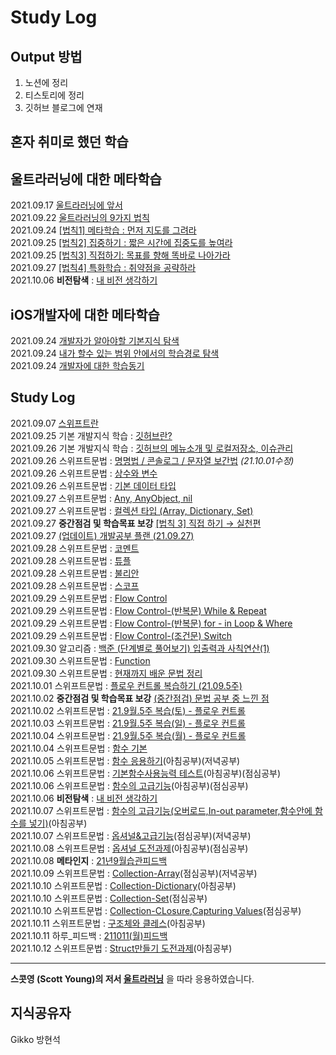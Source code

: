 # Study Log

## Output 방법
1. 노션에 정리
2. 티스토리에 정리
3. 깃허브 블로그에 연재


## 혼자 취미로 했던 학습

## 울트라러닝에 대한 메타학습
2021.09.17 [울트라러닝에 앞서](https://wisehyun0814.github.io/ultralearningproject/ultra-learning-intro/)  
2021.09.22 [울트라러닝의 9가지 법칙](https://h1guitar.tistory.com/22)  
2021.09.24 [[법칙1] 메타학습 : 먼저 지도를 그려라](https://wisehyun0814.github.io/ultralearningproject/ultra-learning-1/)  
2021.09.25 [[법칙2] 집중하기 : 짧은 시간에 집중도를 높여라](https://wisehyun0814.github.io/ultralearningproject/ultra-learning-2/)  
2021.09.25 [[법칙3] 직접하기: 목표를 향해 똑바로 나아가라](https://wisehyun0814.github.io/ultralearningproject/ultra-learning-3/)  
2021.09.27 [[법칙4] 특화학습 : 취약점을 공략하라](https://wisehyun0814.github.io/ultralearningproject/ultra-learning-4/)  
2021.10.06 **비전탐색** : [내 비전 생각하기](https://h1guitar.tistory.com/59)

## iOS개발자에 대한 메타학습
2021.09.24 [개발자가 알아야할 기본지식 탐색](https://nylonguitarist.notion.site/0c71b8ed55004fd7895767e07b914045)  
2021.09.24 [내가 할수 있는 범위 안에서의 학습경로 탐색](https://www.notion.so/nylonguitarist/1-4b1acdc88b1b496699c7733f39bde4ec)  
2021.09.24 [개발자에 대한 학습동기](https://www.notion.so/nylonguitarist/1-4b1acdc88b1b496699c7733f39bde4ec)  

## Study Log
2021.09.07 [스위프트란](https://h1guitar.tistory.com/13)  
2021.09.25 기본 개발지식 학습 : [깃허브란?](https://h1guitar.tistory.com/30?category=962956)  
2021.09.26 기본 개발지식 학습 : [깃허브의 메뉴소개 및 로컬저장소, 이슈관리](https://h1guitar.tistory.com/31?category=962956)  
2021.09.26 스위프트문법 : [명명법 / 콘솔로그 / 문자열 보간법](https://h1guitar.tistory.com/32) *(21.10.01수정)*  
2021.09.26 스위프트문법 : [상수와 변수](https://h1guitar.tistory.com/33)  
2021.09.26 스위프트문법 : [기본 데이터 타입](https://h1guitar.tistory.com/34)  
2021.09.27 스위프트문법 : [Any, AnyObject, nil](https://h1guitar.tistory.com/36?category=959106)  
2021.09.27 스위프트문법 : [컬렉션 타입 (Array, Dictionary, Set) ](https://bit.ly/3mBJI0N)  
2021.09.27 **중간점검 및 학습목표 보강** [[법칙 3] 직접 하기 → 실천편](https://h1guitar.tistory.com/38)  
2021.09.27 [(업데이트) 개발공부 플랜 (21.09.27)](https://h1guitar.tistory.com/39)  
2021.09.28 스위프트문법 : [코멘트](https://h1guitar.tistory.com/40)  
2021.09.28 스위프트문법 : [튜플](https://h1guitar.tistory.com/41)  
2021.09.28 스위프트문법 : [불리안](https://h1guitar.tistory.com/42)  
2021.09.28 스위프트문법 : [스코프](https://h1guitar.tistory.com/43)  
2021.09.29 스위프트문법 : [Flow Control](https://h1guitar.tistory.com/44)  
2021.09.29 스위프트문법 : [Flow Control-(반복문) While & Repeat](https://h1guitar.tistory.com/45)  
2021.09.29 스위프트문법 : [Flow Control-(반복문) for - in Loop & Where](https://h1guitar.tistory.com/46)  
2021.09.29 스위프트문법 : [Flow Control-(조건문) Switch](https://h1guitar.tistory.com/47)  
2021.09.30 알고리즘 : [백준 (단계별로 풀어보기) 입출력과 사칙연산(1)](https://bit.ly/3oDZQ4r)  
2021.09.30 스위프트문법 : [Function](https://bit.ly/3iGBL9k)  
2021.09.30 스위프트문법 : [현재까지 배운 문법 정리](https://bit.ly/2ZUgTVp)  
2021.10.01 스위프트문법 : [플로우 컨트롤 복습하기 (21.09.5주)](https://h1guitar.tistory.com/49)  
2021.10.02 **중간점검 및 학습목표 보강** [(중간점검) 문법 공부 중 느낀 점](https://h1guitar.tistory.com/51)  
2021.10.02 스위프트문법 : [21.9월.5주 복습(토) - 플로우 컨트롤](https://h1guitar.tistory.com/52)  
2021.10.03 스위프트문법 : [21.9월.5주 복습(일) - 플로우 컨트롤](https://h1guitar.tistory.com/53)  
2021.10.04 스위프트문법 : [21.9월.5주 복습(월) - 플로우 컨트롤](https://h1guitar.tistory.com/54)  
2021.10.04 스위프트문법 : [함수 기본](https://h1guitar.tistory.com/55)  
2021.10.05 스위프트문법 : [함수 응용하기](https://h1guitar.tistory.com/56)(아침공부)(저녁공부)  
2021.10.06 스위프트문법 : [기본함수사용능력 테스트](https://h1guitar.tistory.com/57)(아침공부)(점심공부)  
2021.10.06 스위프트문법 : [함수의 고급기능](https://bit.ly/2YyjHav)(아침공부)(점심공부)  
2021.10.06 **비전탐색** : [내 비전 생각하기](https://bit.ly/3oGQHIj)  
2021.10.07 스위프트문법 : [함수의 고급기능(오버로드,In-out parameter,함수안에 함수를 넣기)](https://bit.ly/2YyjHav)(아침공부)  
2021.10.07 스위프트문법 : [옵셔널&고급기능](https://bit.ly/3oKpbJU)(점심공부)(저녁공부)  
2021.10.08 스위프트문법 : [옵셔널 도전과제](https://bit.ly/3uSJh5H)(아침공부)(점심공부)  
2021.10.08 **메타인지** : [21년9월습관피드백](https://bit.ly/3Dn7Ydz)  
2021.10.09 스위프트문법 : [Collection-Array](https://bit.ly/2Ywc04R)(점심공부)(저녁공부)  
2021.10.10 스위프트문법 : [Collection-Dictionary](https://bit.ly/3akq03Q)(아침공부)  
2021.10.10 스위프트문법 : [Collection-Set](https://bit.ly/3AuKUHU)(점심공부)  
2021.10.10 스위프트문법 : [Collection-CLosure,Capturing Values](https://bit.ly/3oNJlCN)(점심공부)  
2021.10.11 스위프트문법 : [구조체와 클레스](https://bit.ly/3oPU93u)(아침공부)  
2021.10.11 하루_피드백 : [211011(월)피드백](https://bit.ly/3ltHRvq)  
2021.10.12 스위프트문법 : [Struct만들기 도전과제](https://bit.ly/3oTcY5G)(아침공부)  

---

**스콧영 (Scott Young)의 저서 [울트라러닝](http://www.kyobobook.co.kr/product/detailViewKor.laf?mallGb=KOR&ejkGb=KOR&barcode=9791162541289)** 을 따라 응용하였습니다.


## 지식공유자
Gikko 방현석  


